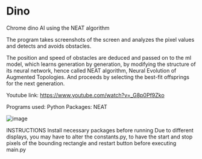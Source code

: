 # Dino
Chrome dino AI using the NEAT algorithm

The program takes screenshots of the screen and analyzes the pixel values and detects and avoids obstacles.

The position and speed of obstacles are deduced and passed on to the ml model, which learns generation by generation, by modifying the structure of its neural network, hence called NEAT algorithm, Neural Evolution of Augmented Topologies. And proceeds by selecting the best-fit offsprings for the next generation.

Youtube link: https://www.youtube.com/watch?v=_G8p0Pf9Zko

Programs used: Python
Packages: NEAT

![image](https://github.com/Christian74D/Dino/assets/112863270/bd95e5c5-17fa-4707-9a7f-e0f291e8d125)


INSTRUCTIONS
Install necessary packages before running
Due to different displays, you may have to alter the constants.py, to have the start and stop pixels of the bounding rectangle and restart button before executing main.py

